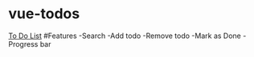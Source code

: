 # vue-todos
[To Do List](https://valeriypetryna.github.io/vue-todos/)
#Features
-Search
-Add todo
-Remove todo
-Mark as Done
-Progress bar

